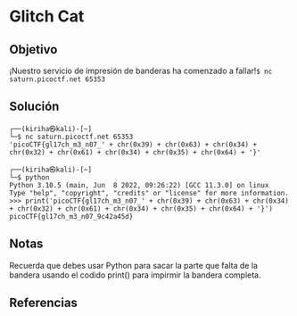 # Glitch Cat

## Objetivo 
¡Nuestro servicio de impresión de banderas ha comenzado a fallar!`$ nc saturn.picoctf.net 65353`

## Solución 
``` shell
┌──(kiriha㉿kali)-[~]
└─$ nc saturn.picoctf.net 65353
'picoCTF{gl17ch_m3_n07_' + chr(0x39) + chr(0x63) + chr(0x34) + chr(0x32) + chr(0x61) + chr(0x34) + chr(0x35) + chr(0x64) + '}'
                                                                                                                                                                      
┌──(kiriha㉿kali)-[~]
└─$ python          
Python 3.10.5 (main, Jun  8 2022, 09:26:22) [GCC 11.3.0] on linux
Type "help", "copyright", "credits" or "license" for more information.
>>> print('picoCTF{gl17ch_m3_n07_' + chr(0x39) + chr(0x63) + chr(0x34) + chr(0x32) + chr(0x61) + chr(0x34) + chr(0x35) + chr(0x64) + '}')
picoCTF{gl17ch_m3_n07_9c42a45d}
```

## Notas
Recuerda que debes usar Python para sacar la parte que falta de la bandera usando el codido print() para impirmir la bandera completa.

## Referencias